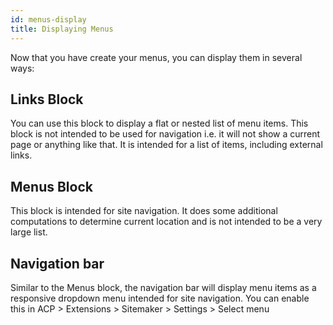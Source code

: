 ```yaml
---
id: menus-display
title: Displaying Menus
---
```


Now that you have create your menus, you can display them in several ways:

## Links Block

You can use this block to display a flat or nested list of menu items. This block is not intended to be used for navigation i.e. it will not show a current page or anything like that. It is intended for a list of items, including external links.

## Menus Block

This block is intended for site navigation. It does some additional computations to determine current location and is not intended to be a very large list.

## Navigation bar

Similar to the Menus block, the navigation bar will display menu items as a responsive dropdown menu intended for site navigation. You can enable this in ACP > Extensions > Sitemaker > Settings > Select menu